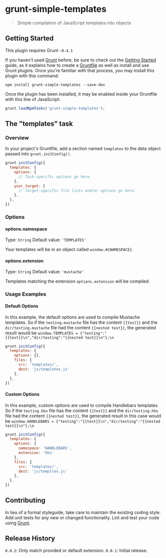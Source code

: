 # grunt-simple-templates

> Simple compilation of JavaScript templates into objects

## Getting Started
This plugin requires Grunt `~0.4.1`

If you haven't used [Grunt](http://gruntjs.com/) before, be sure to check out the [Getting Started](http://gruntjs.com/getting-started) guide, as it explains how to create a [Gruntfile](http://gruntjs.com/sample-gruntfile) as well as install and use Grunt plugins. Once you're familiar with that process, you may install this plugin with this command:

```shell
npm install grunt-simple-templates --save-dev
```

Once the plugin has been installed, it may be enabled inside your Gruntfile with this line of JavaScript:

```js
grunt.loadNpmTasks('grunt-simple-templates');
```

## The "templates" task

### Overview
In your project's Gruntfile, add a section named `templates` to the data object passed into `grunt.initConfig()`.

```js
grunt.initConfig({
  templates: {
    options: {
      // Task-specific options go here.
    },
    your_target: {
      // Target-specific file lists and/or options go here.
    },
  },
})
```

### Options

#### options.namespace
Type: `String`
Default value: `'TEMPLATES'`

Your templates will be in an object called `window.#{NAMESPACE}`.

#### options.extension
Type: `String`
Default value: `'mustache'`

Templates matching the extension `options.extension` will be compiled.

### Usage Examples

#### Default Options
In this example, the default options are used to compile Mustache templates. So if the `testing.mustache` file has the content `{{test}}` and the `dir/testing.mustache` file had the content `{{nested test}}`, the generated result would be `window.TEMPLATES = {"testing":"{{test}}\n","dir/testing":"{{nested test}}\n"};\n`

```js
grunt.initConfig({
  templates: {
    options: {},
    files: {
      src: 'templates/',
      dest: 'js/templates.js'
    },
  },
})
```

#### Custom Options
In this example, custom options are used to compile Handlebars templates. So if the `testing.hbs` file has the content `{{test}}` and the `dir/testing.hbs` file had the content `{{nested test}}`, the generated result in this case would be `window.HANDLEBARS = {"testing":"{{test}}\n","dir/testing":"{{nested test}}\n"};\n`

```js
grunt.initConfig({
  templates: {
    options: {
      namespace: 'HANDLEBARS',
      extension: 'hbs'
    },
    files: {
      src: 'templates/',
      dest: 'js/templtes.js'
    },
  },
})
```

## Contributing
In lieu of a formal styleguide, take care to maintain the existing coding style. Add unit tests for any new or changed functionality. Lint and test your code using [Grunt](http://gruntjs.com/).

## Release History

`0.0.2`: Only match provided or default extension.
`0.0.1`: Initial release.
